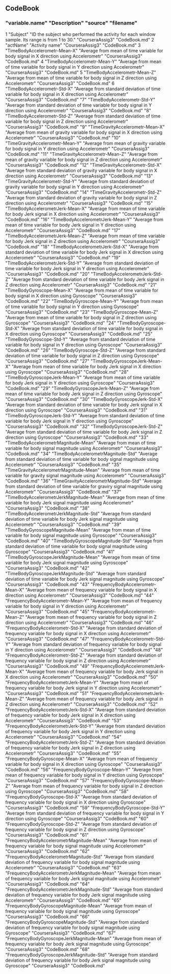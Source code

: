 ## CodeBook
### "variable.name" "Description" "source" "filename"
1 "Subject" "ID the subject who performed the activity for each window sample. Its range is from 1 to 30." "CourseraAssig3" "CodeBook.md"
2 "actName" "Activity name" "CourseraAssig3" "CodeBook.md"
3 "TimeBodyAccelerometr-Mean-X" "Average from mean of time variable for body signal in X direction using Accelerometr" "CourseraAssig3" "CodeBook.md"
4 "TimeBodyAccelerometr-Mean-Y" "Average from mean of time variable for body signal in Y direction using Accelerometr" "CourseraAssig3" "CodeBook.md"
5 "TimeBodyAccelerometr-Mean-Z" "Average from mean of time variable for body signal in Z direction using Accelerometr" "CourseraAssig3" "CodeBook.md"
6 "TimeBodyAccelerometr-Std-X" "Average from standard deviation of time variable for body signal in X direction using Accelerometr" "CourseraAssig3" "CodeBook.md"
"7" "TimeBodyAccelerometr-Std-Y" "Average from standard deviation of time variable for body signal in Y direction using Accelerometr" "CourseraAssig3" "CodeBook.md"
"8" "TimeBodyAccelerometr-Std-Z" "Average from standard deviation of time variable for body signal in Z direction using Accelerometr" "CourseraAssig3" "CodeBook.md"
"9" "TimeGravityAccelerometr-Mean-X" "Average from mean of gravity variable for body signal in X direction using Accelerometr" "CourseraAssig3" "CodeBook.md"
"10" "TimeGravityAccelerometr-Mean-Y" "Average from mean of gravity variable for body signal in Y direction using Accelerometr" "CourseraAssig3" "CodeBook.md"
"11" "TimeGravityAccelerometr-Mean-Z" "Average from mean of gravity variable for body signal in Z direction using Accelerometr" "CourseraAssig3" "CodeBook.md"
"12" "TimeGravityAccelerometr-Std-X" "Average from standard deviation of gravity variable for body signal in X direction using Accelerometr" "CourseraAssig3" "CodeBook.md"
"13" "TimeGravityAccelerometr-Std-Y" "Average from standard deviation of gravity variable for body signal in Y direction using Accelerometr" "CourseraAssig3" "CodeBook.md"
"14" "TimeGravityAccelerometr-Std-Z" "Average from standard deviation of gravity variable for body signal in Z direction using Accelerometr" "CourseraAssig3" "CodeBook.md"
"15" "TimeBodyAccelerometrJerk-Mean-X" "Average from mean of time variable for body Jerk signal in X direction using Accelerometr" "CourseraAssig3" "CodeBook.md"
"16" "TimeBodyAccelerometrJerk-Mean-Y" "Average from mean of time variable for body Jerk signal in Y direction using Accelerometr" "CourseraAssig3" "CodeBook.md"
"17" "TimeBodyAccelerometrJerk-Mean-Z" "Average from mean of time variable for body Jerk signal in Z direction using Accelerometr" "CourseraAssig3" "CodeBook.md"
"18" "TimeBodyAccelerometrJerk-Std-X" "Average from standard deviation of time variable for body Jerk signal in X direction using Accelerometr" "CourseraAssig3" "CodeBook.md"
"19" "TimeBodyAccelerometrJerk-Std-Y" "Average from standard deviation of time variable for body Jerk signal in Y direction using Accelerometr" "CourseraAssig3" "CodeBook.md"
"20" "TimeBodyAccelerometrJerk-Std-Z" "Average from standard deviation of time variable for body Jerk signal in Z direction using Accelerometr" "CourseraAssig3" "CodeBook.md"
"21" "TimeBodyGyroscope-Mean-X" "Average from mean of time variable for body signal in X direction using Gyroscope" "CourseraAssig3" "CodeBook.md"
"22" "TimeBodyGyroscope-Mean-Y" "Average from mean of time variable for body signal in Y direction using Gyroscope" "CourseraAssig3" "CodeBook.md"
"23" "TimeBodyGyroscope-Mean-Z" "Average from mean of time variable for body signal in Z direction using Gyroscope" "CourseraAssig3" "CodeBook.md"
"24" "TimeBodyGyroscope-Std-X" "Average from standard deviation of time variable for body signal in X direction using Gyroscope" "CourseraAssig3" "CodeBook.md"
"25" "TimeBodyGyroscope-Std-Y" "Average from standard deviation of time variable for body signal in Y direction using Gyroscope" "CourseraAssig3" "CodeBook.md"
"26" "TimeBodyGyroscope-Std-Z" "Average from standard deviation of time variable for body signal in Z direction using Gyroscope" "CourseraAssig3" "CodeBook.md"
"27" "TimeBodyGyroscopeJerk-Mean-X" "Average from mean of time variable for body Jerk signal in X direction using Gyroscope" "CourseraAssig3" "CodeBook.md"
"28" "TimeBodyGyroscopeJerk-Mean-Y" "Average from mean of time variable for body Jerk signal in Y direction using Gyroscope" "CourseraAssig3" "CodeBook.md"
"29" "TimeBodyGyroscopeJerk-Mean-Z" "Average from mean of time variable for body Jerk signal in Z direction using Gyroscope" "CourseraAssig3" "CodeBook.md"
"30" "TimeBodyGyroscopeJerk-Std-X" "Average from standard deviation of time variable for body Jerk signal in X direction using Gyroscope" "CourseraAssig3" "CodeBook.md"
"31" "TimeBodyGyroscopeJerk-Std-Y" "Average from standard deviation of time variable for body Jerk signal in Y direction using Gyroscope" "CourseraAssig3" "CodeBook.md"
"32" "TimeBodyGyroscopeJerk-Std-Z" "Average from standard deviation of time variable for body Jerk signal in Z direction using Gyroscope" "CourseraAssig3" "CodeBook.md"
"33" "TimeBodyAccelerometrMagnitude-Mean" "Average from mean of time variable for body signal magnitude using Accelerometr" "CourseraAssig3" "CodeBook.md"
"34" "TimeBodyAccelerometrMagnitude-Std" "Average from standard deviation of time variable for body signal magnitude using Accelerometr" "CourseraAssig3" "CodeBook.md"
"35" "TimeGravityAccelerometrMagnitude-Mean" "Average from mean of time variable for gravity signal magnitude using Accelerometr" "CourseraAssig3" "CodeBook.md"
"36" "TimeGravityAccelerometrMagnitude-Std" "Average from standard deviation of time variable for graviry signal magnitude using Accelerometr" "CourseraAssig3" "CodeBook.md"
"37" "TimeBodyAccelerometrJerkMagnitude-Mean" "Average from mean of time variable for body Jerk signal magnitude using Accelerometr" "CourseraAssig3" "CodeBook.md"
"38" "TimeBodyAccelerometrJerkMagnitude-Std" "Average from standard deviation of time variable for body Jerk signal magnitude using Accelerometr" "CourseraAssig3" "CodeBook.md"
"39" "TimeBodyGyroscopeMagnitude-Mean" "Average from mean of time variable for body signal magnitude using Gyroscope" "CourseraAssig3" "CodeBook.md"
"40" "TimeBodyGyroscopeMagnitude-Std" "Average from standard deviation of time variable for body signal magnitude using Gyroscope" "CourseraAssig3" "CodeBook.md"
"41" "TimeBodyGyroscopeJerkMagnitude-Mean" "Average from mean of time variable for body Jerk signal magnitude using Gyroscope" "CourseraAssig3" "CodeBook.md"
"42" "TimeBodyGyroscopeJerkMagnitude-Std" "Average from standard deviation of time variable for body Jerk signal magnitude using Gyroscope" "CourseraAssig3" "CodeBook.md"
"43" "FrequencyBodyAccelerometr-Mean-X" "Average from mean of frequency variable for body signal in X direction using Accelerometr" "CourseraAssig3" "CodeBook.md"
"44" "FrequencyBodyAccelerometr-Mean-Y" "Average from mean of frequency variable for body signal in Y direction using Accelerometr" "CourseraAssig3" "CodeBook.md"
"45" "FrequencyBodyAccelerometr-Mean-Z" "Average from mean of frequency variable for body signal in Z direction using Accelerometr" "CourseraAssig3" "CodeBook.md"
"46" "FrequencyBodyAccelerometr-Std-X" "Average from standard deviation of frequency variable for body signal in X direction using Accelerometr" "CourseraAssig3" "CodeBook.md"
"47" "FrequencyBodyAccelerometr-Std-Y" "Average from standard deviation of frequency variable for body signal in Y direction using Accelerometr" "CourseraAssig3" "CodeBook.md"
"48" "FrequencyBodyAccelerometr-Std-Z" "Average from standard deviation of frequency variable for body signal in Z direction using Accelerometr" "CourseraAssig3" "CodeBook.md"
"49" "FrequencyBodyAccelerometrJerk-Mean-X" "Average from mean of frequency variable for body Jerk signal in X direction using Accelerometr" "CourseraAssig3" "CodeBook.md"
"50" "FrequencyBodyAccelerometrJerk-Mean-Y" "Average from mean of frequency variable for body Jerk signal in Y direction using Accelerometr" "CourseraAssig3" "CodeBook.md"
"51" "FrequencyBodyAccelerometrJerk-Mean-Z" "Average from mean of frequency variable for body Jerk signal in Z direction using Accelerometr" "CourseraAssig3" "CodeBook.md"
"52" "FrequencyBodyAccelerometrJerk-Std-X" "Average from standard deviation of frequency variable for body Jerk signal in X direction using Accelerometr" "CourseraAssig3" "CodeBook.md"
"53" "FrequencyBodyAccelerometrJerk-Std-Y" "Average from standard deviation of frequency variable for body Jerk signal in Y direction using Accelerometr" "CourseraAssig3" "CodeBook.md"
"54" "FrequencyBodyAccelerometrJerk-Std-Z" "Average from standard deviation of frequency variable for body Jerk signal in Z direction using Accelerometr" "CourseraAssig3" "CodeBook.md"
"55" "FrequencyBodyGyroscope-Mean-X" "Average from mean of frequency variable for body signal in X direction using Gyroscope" "CourseraAssig3" "CodeBook.md"
"56" "FrequencyBodyGyroscope-Mean-Y" "Average from mean of frequency variable for body signal in Y direction using Gyroscope" "CourseraAssig3" "CodeBook.md"
"57" "FrequencyBodyGyroscope-Mean-Z" "Average from mean of frequency variable for body signal in Z direction using Gyroscope" "CourseraAssig3" "CodeBook.md"
"58" "FrequencyBodyGyroscope-Std-X" "Average from standard deviation of frequency variable for body signal in X direction using Gyroscope" "CourseraAssig3" "CodeBook.md"
"59" "FrequencyBodyGyroscope-Std-Y" "Average from standard deviation of frequency variable for body signal in Y direction using Gyroscope" "CourseraAssig3" "CodeBook.md"
"60" "FrequencyBodyGyroscope-Std-Z" "Average from standard deviation of frequency variable for body signal in Z direction using Gyroscope" "CourseraAssig3" "CodeBook.md"
"61" "FrequencyBodyAccelerometrMagnitude-Mean" "Average from mean of frequency variable for body signal magnitude using Accelerometr" "CourseraAssig3" "CodeBook.md"
"62" "FrequencyBodyAccelerometrMagnitude-Std" "Average from standard deviation of frequency variable for body signal magnitude using Accelerometr" "CourseraAssig3" "CodeBook.md"
"63" "FrequencyBodyAccelerometrJerkMagnitude-Mean" "Average from mean of frequency variable for body Jerk signal magnitude using Accelerometr" "CourseraAssig3" "CodeBook.md"
"64" "FrequencyBodyAccelerometrJerkMagnitude-Std" "Average from standard deviation of frequency variable for body Jerk signal magnitude using Accelerometr" "CourseraAssig3" "CodeBook.md"
"65" "FrequencyBodyGyroscopeMagnitude-Mean" "Average from mean of frequency variable for body signal magnitude using Gyroscope" "CourseraAssig3" "CodeBook.md"
"66" "FrequencyBodyGyroscopeMagnitude-Std" "Average from standard deviation of frequency variable for body signal magnitude using Gyroscope" "CourseraAssig3" "CodeBook.md"
"67" "FrequencyBodyGyroscopeJerkMagnitude-Mean" "Average from mean of frequency variable for body Jerk signal magnitude using Gyroscope" "CourseraAssig3" "CodeBook.md"
"68" "FrequencyBodyGyroscopeJerkMagnitude-Std" "Average from standard deviation of frequency variable for body Jerk signal magnitude using Gyroscope" "CourseraAssig3" "CodeBook.md"
